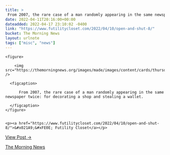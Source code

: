 ```yaml
---
title: > 
 From 2007, the rare case of a man randomly appearing in the same newspaper twice: for decorating a shop and stealing a wallet.
date: 2022-04-11T20:16:00+00:00
dateadded: 2022-04-17 23:10:02 -0400
link: "https://www.futilitycloset.com/2022/04/10/open-and-shut-8/"
bucket: The Morning News
layout: urlnote
tags: ["misc", "news"]
--- 
```




  
    
  

  
    <figure>
      
        <img src="https://themorningnews.org/images/made/images/content/cards/thursdaypaper_890_1584_80.jpg" />
      
      <figcaption>
        
          From 2007, the rare case of a man randomly appearing in the same newspaper twice: for decorating a shop and stealing a wallet.
        
      </figcaption>
    </figure>

    
    <p><a href="https://www.futilitycloset.com/2022/04/10/open-and-shut-8/">&#x021A9;&#xFE0E; Futility Closet</a></p>
    
  
  <p><a href="https://themorningnews.org/p/from-2007-the-rare-case-of-a-man-randomly-appearing-in-a-newspaper-twice">View Post &rarr;</a></p>



 <!-- end excerpt --> 
<div class='bucket'><a class='internal-link' href='/buckets/the-morning-news'>The Morning News</a></div> 
